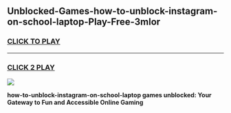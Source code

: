 
## Unblocked-Games-how-to-unblock-instagram-on-school-laptop-Play-Free-3mlor
<h3>
<a href="https://premium76.site?title=how-to-unblock-instagram-on-school-laptop&ref=20M">CLICK TO PLAY</a></h3>
<hr>

<h3>
<a href="https://premium76.site?title=how-to-unblock-instagram-on-school-laptop&ref=20M">CLICK 2 PLAY</a>
  
</h3>

<a href="https://premium76.site?title=how-to-unblock-instagram-on-school-laptop&ref=19M"><img src="https://clearcache.store/games.png"></a>


**how-to-unblock-instagram-on-school-laptop games unblocked: Your Gateway to Fun and Accessible Online Gaming**
